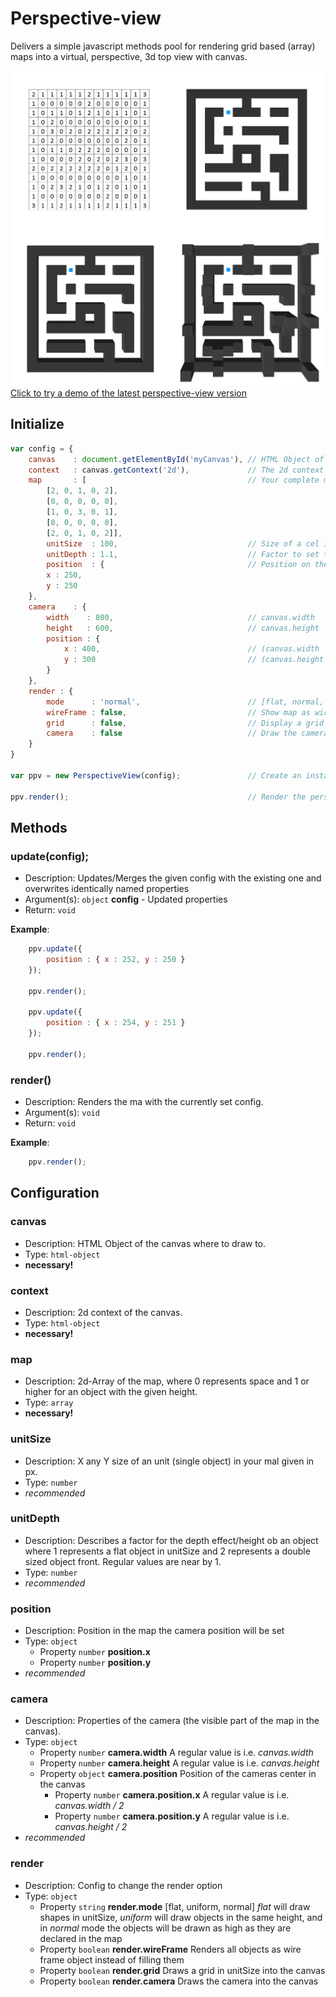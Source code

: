 # Perspective-view

Delivers a simple javascript methods pool for rendering grid based (array) maps into a virtual, perspective, 3d top view
with canvas.

[![Visual description](https://raw.githubusercontent.com/hans-sperling/perspective-view/master/dev/img/visual-description.png "Click to try a demo of the latest perspective-view version")](https://hans-sperling.github.io/perspective-view/)
[Click to try a demo of the latest perspective-view version](https://hans-sperling.github.io/perspective-view/)


## Initialize

```javascript
var config = {
    canvas    : document.getElementById('myCanvas'), // HTML Object of the canvas
    context   : canvas.getContext('2d'),             // The 2d context of the canvas 
    map       : [                                    // Your complete map
        [2, 0, 1, 0, 2], 
        [0, 0, 0, 0, 0],
        [1, 0, 3, 0, 1],
        [0, 0, 0, 0, 0],
        [2, 0, 1, 0, 2]],
        unitSize  : 100,                             // Size of a cel in the grid
        unitDepth : 1.1,                             // Factor to set the depth (height) of an object
        position  : {                                // Position on the map in px for the center of the visible part
        x : 250,
        y : 250
    },
    camera    : {
        width    : 800,                              // canvas.width
        height   : 600,                              // canvas.height
        position : {
            x : 400,                                 // (canvas.width  / 2)
            y : 300                                  // (canvas.height / 2)
        }
    },
    render : {
        mode      : 'normal',                        // [flat, normal, uniform]
        wireFrame : false,                           // Show map as wire frame
        grid      : false,                           // Display a grid for better map view
        camera    : false                            // Draw the camera into the canvas
    }
}

var ppv = new PerspectiveView(config);               // Create an instance of perspective-view with your config

ppv.render();                                        // Render the perspective-view of the given map

```


## Methods

### update(config);
- Description: Updates/Merges the given config with the existing one and overwrites identically named properties
- Argument(s): `object` **config** - Updated properties
- Return: `void`

**Example**:
```javascript
    ppv.update({
        position : { x : 252, y : 250 }
    });

    ppv.render();

    ppv.update({
        position : { x : 254, y : 251 }
    });

    ppv.render();
```

### render()
- Description: Renders the ma with the currently set config.
- Argument(s): `void`
- Return: `void`

**Example**:
```javascript
    ppv.render(); 
```


## Configuration

### canvas
- Description: HTML Object of the canvas where to draw to.
- Type: `html-object`
- **necessary!**


### context
- Description: 2d context of the canvas.
- Type: `html-object`
- **necessary!**


### map
- Description: 2d-Array of the map, where 0 represents space and 1 or higher for an object with the given height.
- Type: `array`
- **necessary!**


### unitSize
- Description: X any Y size of an unit (single object) in your mal given in px.
- Type: `number`
- _recommended_ 


### unitDepth
- Description: Describes a factor for the depth effect/height ob an object where 1 represents a flat object in unitSize 
  and 2 represents a double sized object front. Regular values are near by 1.
- Type: `number`
- _recommended_


### position
- Description: Position in the map the camera position will be set
- Type: `object`
  - Property `number` **position.x**
  - Property `number` **position.y**
- _recommended_


### camera
- Description: Properties of the camera (the visible part of the map in the canvas).
- Type: `object`
  - Property `number` **camera.width** A regular value is i.e. _canvas.width_
  - Property `number` **camera.height** A regular value is i.e. _canvas.height_
  - Property `object` **camera.position** Position of the cameras center in the canvas
    - Property `number` **camera.position.x** A regular value is i.e. _canvas.width / 2_
    - Property `number` **camera.position.y** A regular value is i.e. _canvas.height / 2_
- _recommended_


### render
- Description: Config to change the render option
- Type: `object`
  - Property `string` **render.mode** [flat, uniform, normal] _flat_ will draw shapes in unitSize, _uniform_ will draw 
    objects in the same height, and in _normal_ mode the objects will be drawn as high as they are declared in the map 
  - Property `boolean` **render.wireFrame** Renders all objects as wire frame object instead of filling them 
  - Property `boolean` **render.grid** Draws a grid in unitSize into the canvas
  - Property `boolean` **render.camera** Draws the camera into the canvas
